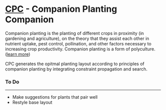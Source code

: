 [CPC](http://173.254.204.179/) - Companion Planting Companion
=============================================================
Companion planting is the planting of different crops in proximity (in gardening and agriculture), on the theory that they assist each other in nutrient uptake, pest control, pollination, and other factors necessary to increasing crop productivity. Companion planting is a form of polyculture.
([learn more](http://en.wikipedia.org/wiki/Companion_planting))

CPC generates the opitmal planting layout according to principles of companion planting by integrating constraint propagation and search.

### To Do
------------------------------------------------------------
* Make suggestions for plants that pair well
* Restyle base layout


